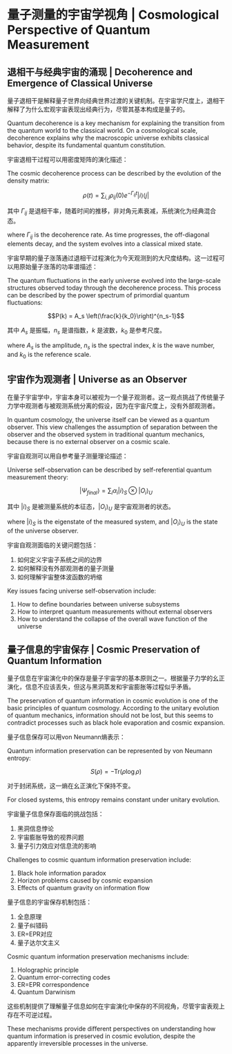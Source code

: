 # 量子测量的宇宙学视角 | Cosmological Perspective of Quantum Measurement

## 退相干与经典宇宙的涌现 | Decoherence and Emergence of Classical Universe

量子退相干是解释量子世界向经典世界过渡的关键机制。在宇宙学尺度上，退相干解释了为什么宏观宇宙表现出经典行为，尽管其基本构成是量子的。

Quantum decoherence is a key mechanism for explaining the transition from the quantum world to the classical world. On a cosmological scale, decoherence explains why the macroscopic universe exhibits classical behavior, despite its fundamental quantum constitution.

宇宙退相干过程可以用密度矩阵的演化描述：

The cosmic decoherence process can be described by the evolution of the density matrix:

$$\rho(t) = \sum_{i,j} \rho_{ij}(0) e^{-\Gamma_{ij}t} |i\rangle\langle j|$$

其中 $\Gamma_{ij}$ 是退相干率，随着时间的推移，非对角元素衰减，系统演化为经典混合态。

where $\Gamma_{ij}$ is the decoherence rate. As time progresses, the off-diagonal elements decay, and the system evolves into a classical mixed state.

宇宙早期的量子涨落通过退相干过程演化为今天观测到的大尺度结构。这一过程可以用原始量子涨落的功率谱描述：

The quantum fluctuations in the early universe evolved into the large-scale structures observed today through the decoherence process. This process can be described by the power spectrum of primordial quantum fluctuations:

$$P(k) = A_s \left(\frac{k}{k_0}\right)^{n_s-1}$$

其中 $A_s$ 是振幅，$n_s$ 是谱指数，$k$ 是波数，$k_0$ 是参考尺度。

where $A_s$ is the amplitude, $n_s$ is the spectral index, $k$ is the wave number, and $k_0$ is the reference scale.

## 宇宙作为观测者 | Universe as an Observer

在量子宇宙学中，宇宙本身可以被视为一个量子观测者。这一观点挑战了传统量子力学中观测者与被观测系统分离的假设，因为在宇宙尺度上，没有外部观测者。

In quantum cosmology, the universe itself can be viewed as a quantum observer. This view challenges the assumption of separation between the observer and the observed system in traditional quantum mechanics, because there is no external observer on a cosmic scale.

宇宙自观测可以用自参考量子测量理论描述：

Universe self-observation can be described by self-referential quantum measurement theory:

$$|\Psi_{final}\rangle = \sum_i \alpha_i |i\rangle_S \otimes |O_i\rangle_U$$

其中 $|i\rangle_S$ 是被测量系统的本征态，$|O_i\rangle_U$ 是宇宙观测者的状态。

where $|i\rangle_S$ is the eigenstate of the measured system, and $|O_i\rangle_U$ is the state of the universe observer.

宇宙自观测面临的关键问题包括：
1. 如何定义宇宙子系统之间的边界
2. 如何解释没有外部观测者的量子测量
3. 如何理解宇宙整体波函数的坍缩

Key issues facing universe self-observation include:
1. How to define boundaries between universe subsystems
2. How to interpret quantum measurements without external observers
3. How to understand the collapse of the overall wave function of the universe

## 量子信息的宇宙保存 | Cosmic Preservation of Quantum Information

量子信息在宇宙演化中的保存是量子宇宙学的基本原则之一。根据量子力学的幺正演化，信息不应该丢失，但这与黑洞蒸发和宇宙膨胀等过程似乎矛盾。

The preservation of quantum information in cosmic evolution is one of the basic principles of quantum cosmology. According to the unitary evolution of quantum mechanics, information should not be lost, but this seems to contradict processes such as black hole evaporation and cosmic expansion.

量子信息保存可以用von Neumann熵表示：

Quantum information preservation can be represented by von Neumann entropy:

$$S(\rho) = -\text{Tr}(\rho \log \rho)$$

对于封闭系统，这一熵在幺正演化下保持不变。

For closed systems, this entropy remains constant under unitary evolution.

宇宙量子信息保存面临的挑战包括：
1. 黑洞信息悖论
2. 宇宙膨胀导致的视界问题
3. 量子引力效应对信息流的影响

Challenges to cosmic quantum information preservation include:
1. Black hole information paradox
2. Horizon problems caused by cosmic expansion
3. Effects of quantum gravity on information flow

量子信息的宇宙保存机制包括：
1. 全息原理
2. 量子纠错码
3. ER=EPR对应
4. 量子达尔文主义

Cosmic quantum information preservation mechanisms include:
1. Holographic principle
2. Quantum error-correcting codes
3. ER=EPR correspondence
4. Quantum Darwinism

这些机制提供了理解量子信息如何在宇宙演化中保存的不同视角，尽管宇宙表观上存在不可逆过程。

These mechanisms provide different perspectives on understanding how quantum information is preserved in cosmic evolution, despite the apparently irreversible processes in the universe.